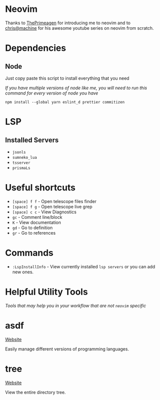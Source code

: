 # Neovim

Thanks to [ThePrimeagen](https://www.youtube.com/c/ThePrimeagen) for introducing me to neovim and to [chris@machine](https://www.youtube.com/c/ChrisAtMachine)
for his awesome youtube series on neovim from scratch.

# Dependencies

## Node

Just copy paste this script to install everything that you need

_If you have multiple versions of node like me, you will need to run this command for every version of node you have_

```
npm install --global yarn eslint_d prettier commitizen
```

# LSP

## Installed Servers

- `jsonls`
- `sumneko_lua`
- `tsserver`
- `prismaLs`

# Useful shortcuts

- `[space] f f` - Open telescope files finder
- `[space] f g` - Open telescope live grep
- `[space] c c` - View Diagnostics
- `gc` - Comment line/block
- `K` - View documentation
- `gd` - Go to definition
- `gr` - Go to references

# Commands

- `:LspInstallInfo` - View currently installed `lsp servers` or you can add new ones.

# Helpful Utility Tools

_Tools that may help you in your workflow that are not `neovim` specific_

# asdf

[Website](https://asdf-vm.com/)

Easily manage different versions of programming languages.

# tree

[Website](http://mama.indstate.edu/users/ice/tree/)

View the entire directory tree.
